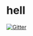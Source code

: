# hell

[![Gitter](https://badges.gitter.im/satan/hell.svg)](https://gitter.im/satan/hell?utm_source=badge&utm_medium=badge&utm_campaign=pr-badge&utm_content=badge)
